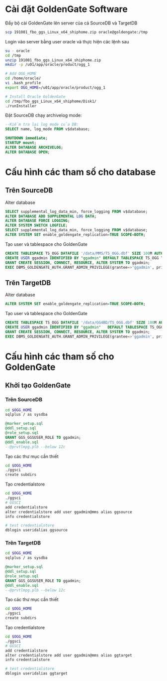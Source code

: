 # Cài đặt GoldenGate Software
Đẩy bộ cài GoldenGate lên server của cả SourceDB và TargetDB
```bash
scp 191001_fbo_ggs_Linux_x64_shiphome.zip oracle@goldengate:/tmp
```

Login vào server bằng user oracle và thực hiện các lệnh sau
```bash
su - oracle
cd /tmp
unzip 191001_fbo_ggs_Linux_x64_shiphome.zip
mkdir -p /u01/app/oracle/product/ogg_1

# Add OGG_HOME
cd /home/oracle/
vi .bash_profile
export OGG_HOME=/u01/app/oracle/product/ogg_1

# Install Oracle GoldenGate
cd /tmp/fbo_ggs_Linux_x64_shiphome/Disk1/
./runInstaller
```

Đặt SourceDB chạy archivelog mode:
```sql
--Kiểm tra lại log mode của DB:
SELECT name, log_mode FROM v$database;

SHUTDOWN immediate;
STARTUP mount;
ALTER DATABASE ARCHIVELOG;
ALTER DATABASE OPEN;
```

# Cấu hình các tham số cho database
## Trên SourceDB
Alter database
```sql
SELECT supplemental_log_data_min, force_logging FROM v$database;
ALTER DATABASE ADD SUPPLEMENTAL LOG DATA;
ALTER DATABASE FORCE LOGGING;
ALTER SYSTEM SWITCH LOGFILE;
SELECT supplemental_log_data_min, force_logging FROM v$database;
ALTER SYSTEM SET enable_goldengate_replication=TRUE SCOPE=BOTH;
```
Tạo user và tablespace cho GoldenGate
```sql
CREATE TABLESPACE TS_OGG DATAFILE '/data/MMS/TS_OGG.dbf' SIZE 100M AUTOEXTEND ON NEXT 10M MAXSIZE UNLIMITED;
CREATE USER ggadmin IDENTIFIED BY "ggadmin" DEFAULT TABLESPACE TS_OGG TEMPORARY TABLESPACE TEMP PROFILE DEFAULT ACCOUNT UNLOCK;
GRANT CREATE SESSION, CONNECT, RESOURCE, ALTER SYSTEM TO ggadmin;
EXEC DBMS_GOLDENGATE_AUTH.GRANT_ADMIN_PRIVILEGE(grantee=>'ggadmin', privilege_type=>'CAPTURE', grant_optional_privileges=>'*');
```


## Trên TargetDB
Alter database
```sql
ALTER SYSTEM SET enable_goldengate_replication=TRUE SCOPE=BOTH;
```
Tạo user và tablespace cho GoldenGate
```sql
CREATE TABLESPACE TS_OGG DATAFILE '/data/GG4BD/TS_OGG.dbf' SIZE 100M AUTOEXTEND ON NEXT 10M MAXSIZE UNLIMITED;
CREATE USER ggadmin IDENTIFIED BY "ggadmin"   DEFAULT TABLESPACE TS_OGG TEMPORARY TABLESPACE TEMP PROFILE DEFAULT ACCOUNT UNLOCK;
GRANT CREATE SESSION, CONNECT, RESOURCE, ALTER SYSTEM TO ggadmin;
EXEC DBMS_GOLDENGATE_AUTH.GRANT_ADMIN_PRIVILEGE(grantee=>'ggadmin', privilege_type=>'APPLY', grant_optional_privileges=>'*');
```
# Cấu hình các tham số cho GoldenGate
## Khởi tạo GoldenGate
### Trên SourceDB
```bash
cd $OGG_HOME
sqlplus / as sysdba
```

```sql
@marker_setup.sql
@ddl_setup.sql
@role_setup.sql
GRANT GGS_GGSUSER_ROLE TO ggadmin;
@ddl_enable.sql
--@prvtlmpg.plb --below 12c
```

Tạo các thư mục cần thiết
```bash
cd $OGG_HOME
./ggsci
create subdirs
```
Tạo credentialstore
```bash
cd $OGG_HOME
./ggsci
# GGSCI
add credentialstore
alter credentialstore add user ggadmin@mms alias ggsource
info credentialstore

# test credentialstore
dblogin useridalias ggsource
```

### Trên TargetDB
```bash
cd $OGG_HOME
sqlplus / as sysdba
```

```sql
@marker_setup.sql
@ddl_setup.sql
@role_setup.sql
GRANT GGS_GGSUSER_ROLE TO ggadmin;
@ddl_enable.sql
--@prvtlmpg.plb --below 12c
```

Tạo các thư mục cần thiết
```bash
cd $OGG_HOME
./ggsci
create subdirs
```

Tạo credentialstore
```bash
cd $OGG_HOME
./ggsci
# GGSCI
add credentialstore
alter credentialstore add user ggadmin@mms alias ggtarget
info credentialstore

# test credentialstore
dblogin useridalias ggtarget
```
